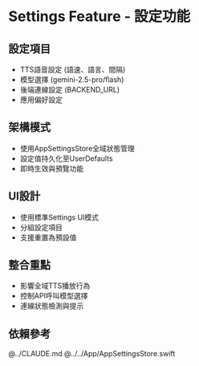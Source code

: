 # Settings Feature - 設定功能

## 設定項目
- TTS語音設定 (語速、語言、間隔)
- 模型選擇 (gemini-2.5-pro/flash)
- 後端連線設定 (BACKEND_URL)
- 應用偏好設定

## 架構模式
- 使用AppSettingsStore全域狀態管理
- 設定值持久化至UserDefaults
- 即時生效與預覽功能

## UI設計
- 使用標準Settings UI模式
- 分組設定項目
- 支援重置為預設值

## 整合重點
- 影響全域TTS播放行為
- 控制API呼叫模型選擇
- 連線狀態檢測與提示

## 依賴參考
@../CLAUDE.md
@../../App/AppSettingsStore.swift